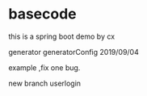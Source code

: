 # basecode
this is a spring boot demo by cx

generator generatorConfig  2019/09/04

example ,fix one bug.

new branch userlogin